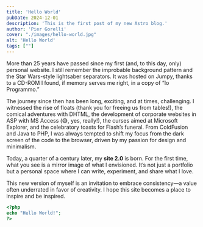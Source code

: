 ```yaml
---
title: 'Hello World'
pubDate: 2024-12-01
description: 'This is the first post of my new Astro blog.'
author: 'Pier Gorelli'
cover: "./images/hello-world.jpg"
alt: 'Hello World'
tags: [""]
---
```

More than 25 years have passed since my first (and, to this day, only) personal website. I still remember the improbable background pattern and the Star Wars-style lightsaber separators. It was hosted on Jumpy, thanks to a CD-ROM I found, if memory serves me right, in a copy of “Io Programmo.”

The journey since then has been long, exciting, and at times, challenging. I witnessed the rise of floats (thank you for freeing us from tables!), the comical adventures with DHTML, the development of corporate websites in ASP with MS Access (😅, yes, really!), the curses aimed at Microsoft Explorer, and the celebratory toasts for Flash’s funeral. From ColdFusion and Java to PHP, I was always tempted to shift my focus from the dark screen of the code to the browser, driven by my passion for design and minimalism.

Today, a quarter of a century later, my **site 2.0** is born. For the first time, what you see is a mirror image of what I envisioned. It’s not just a portfolio but a personal space where I can write, experiment, and share what I love.

This new version of myself is an invitation to embrace consistency—a value often underrated in favor of creativity. I hope this site becomes a place to inspire and be inspired.

```php
<?php
echo "Hello World!";
?>